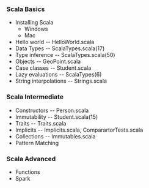 ### Scala Basics
* Installing Scala
  - Windows
  - Mac
* Hello world -- HelloWorld.scala
* Data Types -- ScalaTypes.scala(17)
* Type inference -- ScalaTypes.scala(50)
* Objects -- GeoPoint.scala
* Case classes -- Student.scala
* Lazy evaluations -- ScalaTypes(6)
* String interpolations -- Strings.scala

### Scala Intermediate
* Constructors -- Person.scala
* Immutability -- Student.scala(15) 
* Traits -- Traits.scala
* Implicits -- Implicits.scala, ComparartorTests.scala
* Collections -- Immutables.scala
* Pattern Matching

### Scala Advanced

* Functions
* Spark